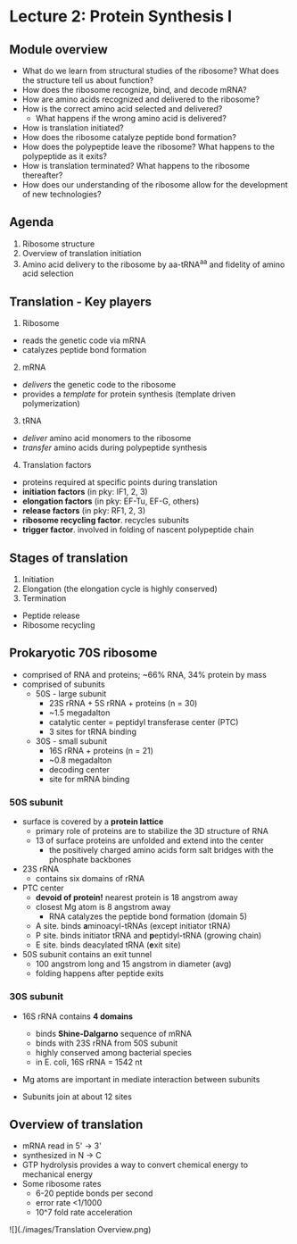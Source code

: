 # Lecture 2: Protein Synthesis I

## Module overview
- What do we learn from structural studies of the ribosome? What does the structure tell us about function?
- How does the ribosome recognize, bind, and decode mRNA?
- How are amino acids recognized and delivered to the ribosome?
- How is the correct amino acid selected and delivered?
  - What happens if the wrong amino acid is delivered?
- How is translation initiated?
- How does the ribosome catalyze peptide bond formation?
- How does the polypeptide leave the ribosome? What happens to the polypeptide as it exits?
- How is translation terminated? What happens to the ribosome thereafter?
- How does our understanding of the ribosome allow for the development of new technologies?

## Agenda
1. Ribosome structure
2. Overview of translation initiation
3. Amino acid delivery to the ribosome by aa-tRNA<sup>aa</sup> and fidelity of amino acid selection

## Translation - Key players
1. Ribosome
  - reads the genetic code via mRNA
  - catalyzes peptide bond formation
2. mRNA
  - _delivers_ the genetic code to the ribosome
  - provides a _template_ for protein synthesis (template driven polymerization)
3. tRNA
  - _deliver_ amino acid monomers to the ribosome
  - _transfer_ amino acids during polypeptide synthesis
4. Translation factors
  - proteins required at specific points during translation
  - **initiation factors** (in pky: IF1, 2, 3)
  - **elongation factors** (in pky: EF-Tu, EF-G, others)
  - **release factors** (in pky: RF1, 2, 3)
  - **ribosome recycling factor**. recycles subunits
  - **trigger factor**. involved in folding of nascent polypeptide chain

## Stages of translation
1. Initiation
2. Elongation (the elongation cycle is highly conserved)
3. Termination
  - Peptide release
  - Ribosome recycling

## Prokaryotic 70S ribosome
- comprised of RNA and proteins; ~66% RNA, 34% protein by mass
- comprised of subunits
  - 50S - large subunit
    - 23S rRNA + 5S rRNA + proteins (n = 30)
    - ~1.5 megadalton
    - catalytic center = peptidyl transferase center (PTC)
    - 3 sites for tRNA binding
  - 30S - small subunit
    - 16S rRNA + proteins (n = 21)
    - ~0.8 megadalton
    - decoding center
    - site for mRNA binding

### 50S subunit
- surface is covered by a **protein lattice**
  - primary role of proteins are to stabilize the 3D structure of RNA
  - 13 of surface proteins are unfolded and extend into the center
    - the positively charged amino acids form salt bridges with the phosphate backbones
- 23S rRNA
  - contains six domains of rRNA
- PTC center
  - **devoid of protein!** nearest protein is 18 angstrom away
  - closest Mg atom is 8 angstrom away
    - RNA catalyzes the peptide bond formation (domain 5)
  - A site. binds **a**minoacyl-tRNAs (except initiator tRNA)
  - P site. binds initiator tRNA and **p**eptidyl-tRNA (growing chain)
  - E site. binds deacylated tRNA (**e**xit site)
- 50S subunit contains an exit tunnel
  - 100 angstrom long and 15 angstrom in diameter (avg)
  - folding happens after peptide exits

### 30S subunit
- 16S rRNA contains **4 domains**
  - binds **Shine-Dalgarno** sequence of mRNA
  - binds with 23S rRNA from 50S subunit
  - highly conserved among bacterial species
  - in E. coli, 16S rRNA = 1542 nt

- Mg atoms are important in mediate interaction between subunits
- Subunits join at about 12 sites

## Overview of translation
- mRNA read in 5' -> 3'
- synthesized in N -> C
- GTP hydrolysis provides a way to convert chemical energy to mechanical energy
- Some ribosome rates
  - 6-20 peptide bonds per second
  - error rate <1/1000
  - 10^7 fold rate acceleration

![](./images/Translation Overview.png)
